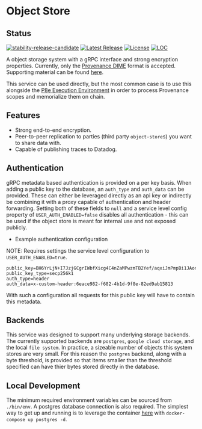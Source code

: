 # Object Store

## Status

[![stability-release-candidate](https://img.shields.io/badge/stability-pre--release-48c9b0.svg)](https://github.com/mkenney/software-guides/blob/master/STABILITY-BADGES.md#release-candidate)
[![Latest Release][release-badge]][release-latest]
[![License][license-badge]][license-url]
[![LOC][loc-badge]][loc-report]

[release-badge]: https://img.shields.io/github/v/tag/provenance-io/object-store.svg?sort=semver
[release-latest]: https://github.com/provenance-io/object-store/releases/latest

[license-badge]: https://img.shields.io/github/license/provenance-io/object-store.svg
[license-url]: https://github.com/provenance-io/object-store/blob/main/LICENSE

[loc-badge]: https://tokei.rs/b1/github/provenance-io/object-store
[loc-report]: https://github.com/provenance-io/object-store

A object storage system with a gRPC interface and strong encryption properties. Currently, only the
[Provenance DIME](https://docs.provenance.io/p8e/overview/encrypted-object-store/dime-encryption-envelope-specification)
format is accepted. Supporting material can be found [here](https://docs.provenance.io/p8e/overview/encrypted-object-store).

This service can be used directly, but the most common case is to use this alongside the [P8e Execution Environment](https://github.com/provenance-io/p8e-scope-sdk)
in order to process Provenance scopes and memorialize them on chain.

## Features

- Strong end-to-end encryption.
- Peer-to-peer replication to parties (third party `object-store`s) you want to share data with.
- Capable of publishing traces to Datadog.

## Authentication

gRPC metadata based authentication is provided on a per key basis. When adding a public key to the database, an `auth_type` and `auth_data` can be provided. These
can either be leveraged directly as an api key or indirectly be combining it with a proxy capable of authentication and header forwarding. Setting both of these fields
to `null` and a service level config property of `USER_AUTH_ENABLED=false` disables all authentication - this can be used if the object store is meant for internal use
and not exposed publicly.

- Example authentication configuration

NOTE: Requires settings the service level configuration to `USER_AUTH_ENABLED=true`.

```
public_key=BH6YrLjN+I7JzjGCgrIWbfXicg4C4nZaMPwzmTB2Yef/aqxiJmPmpBi1JAonlTzA6c1zU/WX4RKWzAkQBd7lWbU=
public_key_type=secp256k1
auth_type=header
auth_data=x-custom-header:6eace982-f682-4b1d-9f8e-82ed9ab15813
```

With such a configuration all requests for this public key will have to contain this metadata.

## Backends

This service was designed to support many underlying storage backends. The currently supported backends are `postgres`, `google cloud storage`, and the local `file system`.
In practice, a sizeable number of objects this system stores are very small. For this reason the `postgres` backend, along with a byte threshold, is provided
so that items smaller than the threshold specified can have thier bytes stored directly in the database.

## Local Development

The minimum required environment variables can be sourced from `./bin/env`. A postgres database connection is also required. The simplest way to get up and running is to leverage the container [here](https://github.com/provenance-io/p8e-scope-sdk/tree/main/dev-tools/compose) with `docker-compose up postgres -d`.
